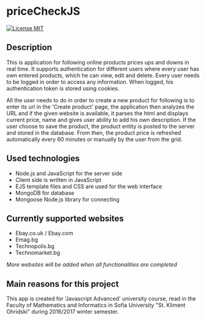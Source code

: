# priceCheckJS

[![License MIT](https://img.shields.io/npm/l/express.svg)](http://opensource.org/licenses/MIT)

## Description
This is application for following online products prices ups and downs in real time. It supports authentication for different users where every user has own entered products, which he can view, edit and delete.
Every user needs to be logged in order to access any information. When logged, his authentication token is stored using cookies.

All the user needs to do in order to create a new product for following is to enter its url in the 'Create product' page, 
the application then analyzes the URL and if the given website is available, it parses the html and displays current price, 
name and gives user ability to add his own description. If the user choose to save the product, the product entity is posted to the server and stored in the database. 
From then, the product price is refreshed automatically every 60 minutes or manually by the user from the grid.

## Used technologies 

* Node.js and JavaScript for the server side 
* Client side is written in JavaScript
* EJS template files and CSS are used for the web interface
* MongoDB for database
* Mongoose Node.js library for connecting

## Currently supported websites

* Ebay.co.uk / Ebay.com
* Emag.bg
* Technopolis.bg
* Technomarket.bg

_More websites will be added when all functionalities are completed_

## Main reasons for this project

This app is created for 'Javascript Advanced' university course, read in the Faculty of Mathematics and Informatics in Sofia University "St. Kliment Ohridski" during 2016/2017 winter semester.